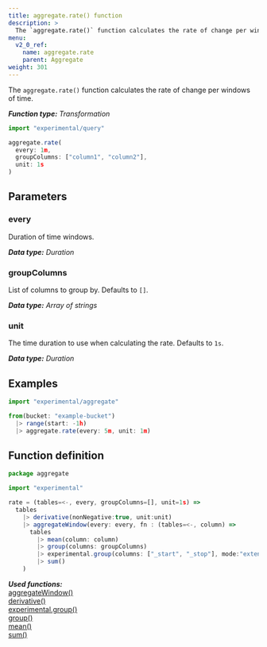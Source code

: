 ```yaml
---
title: aggregate.rate() function
description: >
  The `aggregate.rate()` function calculates the rate of change per windows of time.
menu:
  v2_0_ref:
    name: aggregate.rate
    parent: Aggregate
weight: 301
---
```


The `aggregate.rate()` function calculates the rate of change per windows of time.

_**Function type:** Transformation_

```js
import "experimental/query"

aggregate.rate(
  every: 1m,
  groupColumns: ["column1", "column2"],
  unit: 1s
)
```

## Parameters

### every
Duration of time windows.

_**Data type:** Duration_

### groupColumns
List of columns to group by. Defaults to `[]`.

_**Data type:** Array of strings_

### unit
The time duration to use when calculating the rate. Defaults to `1s`.

_**Data type:** Duration_

## Examples

```js
import "experimental/aggregate"

from(bucket: "example-bucket")
  |> range(start: -1h)
  |> aggregate.rate(every: 5m, unit: 1m)
```

## Function definition
```js
package aggregate

import "experimental"

rate = (tables=<-, every, groupColumns=[], unit=1s) =>
  tables
    |> derivative(nonNegative:true, unit:unit)
    |> aggregateWindow(every: every, fn : (tables=<-, column) =>
      tables
        |> mean(column: column)
        |> group(columns: groupColumns)
        |> experimental.group(columns: ["_start", "_stop"], mode:"extend")
        |> sum()
    )
```

_**Used functions:**_  
[aggregateWindow()](/v2.0/reference/flux/stdlib/built-in/transformations/aggregates/aggregatewindow/)  
[derivative()](/v2.0/reference/flux/stdlib/built-in/transformations/aggregates/derivative/)  
[experimental.group()](/v2.0/reference/flux/stdlib/experimental/group/)  
[group()](/v2.0/reference/flux/stdlib/built-in/transformations/group/)  
[mean()](/v2.0/reference/flux/stdlib/built-in/transformations/aggregates/mean/)  
[sum()](/v2.0/reference/flux/stdlib/built-in/transformations/aggregates/sum/)  
